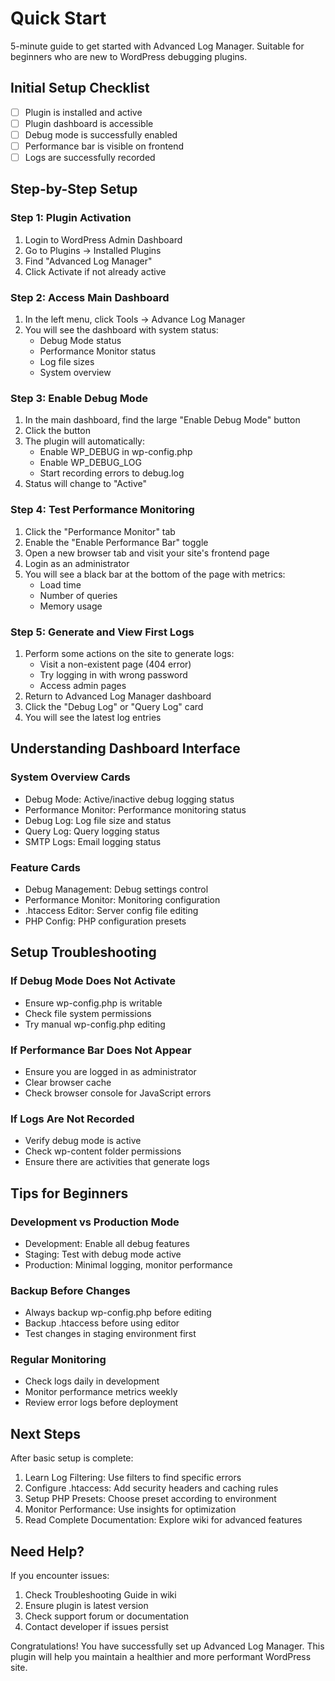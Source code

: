 # Quick Start

5-minute guide to get started with Advanced Log Manager. Suitable for beginners who are new to WordPress debugging plugins.

## Initial Setup Checklist

- [ ] Plugin is installed and active
- [ ] Plugin dashboard is accessible
- [ ] Debug mode is successfully enabled
- [ ] Performance bar is visible on frontend
- [ ] Logs are successfully recorded

## Step-by-Step Setup

### Step 1: Plugin Activation
1. Login to WordPress Admin Dashboard
2. Go to Plugins → Installed Plugins
3. Find "Advanced Log Manager"
4. Click Activate if not already active

### Step 2: Access Main Dashboard
1. In the left menu, click Tools → Advance Log Manager
2. You will see the dashboard with system status:
   - Debug Mode status
   - Performance Monitor status
   - Log file sizes
   - System overview

### Step 3: Enable Debug Mode
1. In the main dashboard, find the large "Enable Debug Mode" button
2. Click the button
3. The plugin will automatically:
   - Enable WP_DEBUG in wp-config.php
   - Enable WP_DEBUG_LOG
   - Start recording errors to debug.log
4. Status will change to "Active"

### Step 4: Test Performance Monitoring
1. Click the "Performance Monitor" tab
2. Enable the "Enable Performance Bar" toggle
3. Open a new browser tab and visit your site's frontend page
4. Login as an administrator
5. You will see a black bar at the bottom of the page with metrics:
   - Load time
   - Number of queries
   - Memory usage

### Step 5: Generate and View First Logs
1. Perform some actions on the site to generate logs:
   - Visit a non-existent page (404 error)
   - Try logging in with wrong password
   - Access admin pages
2. Return to Advanced Log Manager dashboard
3. Click the "Debug Log" or "Query Log" card
4. You will see the latest log entries

## Understanding Dashboard Interface

### System Overview Cards
- Debug Mode: Active/inactive debug logging status
- Performance Monitor: Performance monitoring status
- Debug Log: Log file size and status
- Query Log: Query logging status
- SMTP Logs: Email logging status

### Feature Cards
- Debug Management: Debug settings control
- Performance Monitor: Monitoring configuration
- .htaccess Editor: Server config file editing
- PHP Config: PHP configuration presets

## Setup Troubleshooting

### If Debug Mode Does Not Activate
- Ensure wp-config.php is writable
- Check file system permissions
- Try manual wp-config.php editing

### If Performance Bar Does Not Appear
- Ensure you are logged in as administrator
- Clear browser cache
- Check browser console for JavaScript errors

### If Logs Are Not Recorded
- Verify debug mode is active
- Check wp-content folder permissions
- Ensure there are activities that generate logs

## Tips for Beginners

### Development vs Production Mode
- Development: Enable all debug features
- Staging: Test with debug mode active
- Production: Minimal logging, monitor performance

### Backup Before Changes
- Always backup wp-config.php before editing
- Backup .htaccess before using editor
- Test changes in staging environment first

### Regular Monitoring
- Check logs daily in development
- Monitor performance metrics weekly
- Review error logs before deployment

## Next Steps

After basic setup is complete:

1. Learn Log Filtering: Use filters to find specific errors
2. Configure .htaccess: Add security headers and caching rules
3. Setup PHP Presets: Choose preset according to environment
4. Monitor Performance: Use insights for optimization
5. Read Complete Documentation: Explore wiki for advanced features

## Need Help?

If you encounter issues:
1. Check Troubleshooting Guide in wiki
2. Ensure plugin is latest version
3. Check support forum or documentation
4. Contact developer if issues persist

Congratulations! You have successfully set up Advanced Log Manager. This plugin will help you maintain a healthier and more performant WordPress site.
